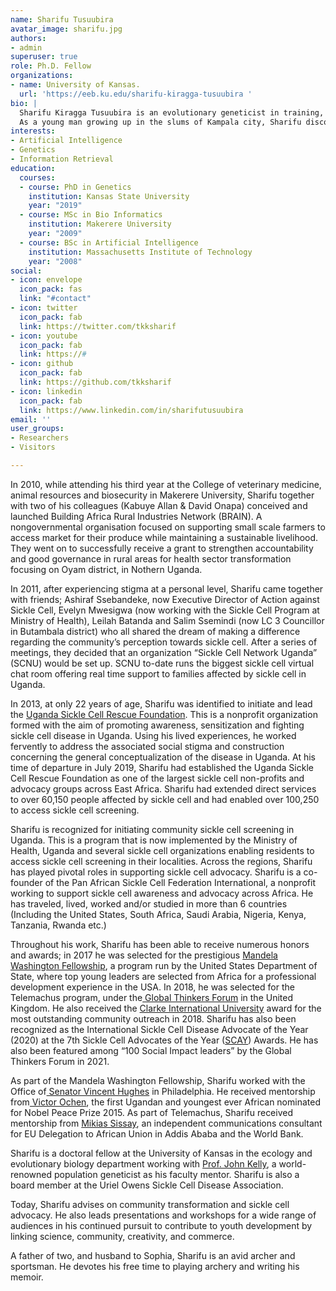 ```yaml
---
name: Sharifu Tusuubira
avatar_image: sharifu.jpg
authors:
- admin
superuser: true
role: Ph.D. Fellow
organizations:
- name: University of Kansas.
  url: 'https://eeb.ku.edu/sharifu-kiragga-tusuubira '
bio: |
  Sharifu Kiragga Tusuubira is an evolutionary geneticist in training, with a track record of launching companies and leading organizations in sub-Saharan Africa.
  As a young man growing up in the slums of Kampala city, Sharifu discovered his passion for science, advocacy, and engaging communities. At 20 years of age, he conceived and launched his first company that went on to receive a contract (just after the launch) for offering vaccination services to the Government Analytical Laboratories, a division of the Ministry of Internal Affairs in Uganda. Sharifu is passionate about research and scaling it into innovative business ideas. Sharifu is a machine learning lover interested in its application in quantitative genetics and genomics.
interests:
- Artificial Intelligence
- Genetics
- Information Retrieval
education:
  courses:
  - course: PhD in Genetics
    institution: Kansas State University
    year: "2019"
  - course: MSc in Bio Informatics
    institution: Makerere University
    year: "2009"
  - course: BSc in Artificial Intelligence
    institution: Massachusetts Institute of Technology
    year: "2008"
social:
- icon: envelope
  icon_pack: fas
  link: "#contact"
- icon: twitter
  icon_pack: fab
  link: https://twitter.com/tkksharif
- icon: youtube
  icon_pack: fab
  link: https://#
- icon: github
  icon_pack: fab
  link: https://github.com/tkksharif
- icon: linkedin
  icon_pack: fab
  link: https://www.linkedin.com/in/sharifutusuubira
email: ''
user_groups:
- Researchers
- Visitors

---
```

In 2010, while attending his third year at the College of veterinary medicine, animal resources and biosecurity in Makerere University, Sharifu together with two of his colleagues (Kabuye Allan & David Onapa) conceived and launched Building Africa Rural Industries Network (BRAIN). A nongovernmental organisation focused on supporting small scale farmers to access market for their produce while maintaining a sustainable livelihood. They went on to successfully receive a grant to strengthen accountability and good governance in rural areas for health sector transformation focusing on Oyam district, in Nothern Uganda.

In 2011, after experiencing stigma at a personal level, Sharifu came together with friends; Ashiraf Ssebandeke, now Executive Director of Action against Sickle Cell, Evelyn Mwesigwa (now working with the Sickle Cell Program at Ministry of Health), Leilah Batanda and Salim Ssemindi (now LC 3 Councillor in Butambala district) who all shared the dream of making a difference regarding the community’s perception towards sickle cell. After a series of meetings, they decided that an organization “Sickle Cell Network Uganda” (SCNU) would be set up. SCNU to-date runs the biggest sickle cell virtual chat room offering real time support to families affected by sickle cell in Uganda.

In 2013, at only 22 years of age, Sharifu was identified to initiate and lead the [Uganda Sickle Cell Rescue Foundation](https://www.uscrfuganda.org/). This is a nonprofit organization formed with the aim of promoting awareness, sensitization and fighting sickle cell disease in Uganda. Using his lived experiences, he worked fervently to address the associated social stigma and construction concerning the general conceptualization of the disease in Uganda. At his time of departure in July 2019, Sharifu had established the Uganda Sickle Cell Rescue Foundation as one of the largest sickle cell non-profits and advocacy groups across East Africa. Sharifu had extended direct services to over 60,150 people affected by sickle cell and had enabled over 100,250 to access sickle cell screening.

Sharifu is recognized for initiating community sickle cell screening in Uganda. This is a program that is now implemented by the Ministry of Health, Uganda and several sickle cell organizations enabling residents to access sickle cell screening in their localities. Across the regions, Sharifu has played pivotal roles in supporting sickle cell advocacy. Sharifu is a co-founder of the Pan African Sickle Cell Federation International, a nonprofit working to support sickle cell awareness and advocacy across Africa. He has traveled, lived, worked and/or studied in more than 6 countries (Including the United States, South Africa, Saudi Arabia, Nigeria, Kenya, Tanzania, Rwanda etc.)

Throughout his work, Sharifu has been able to receive numerous honors and awards; in 2017 he was selected for the prestigious [Mandela Washington Fellowship](https://yali.state.gov/mwf/), a program run by the United States Department of State, where top young leaders are selected from Africa for a professional development experience in the USA. In 2018, he was selected for the Telemachus program, under the[ Global Thinkers Forum](https://www.globalthinkersforum.org/) in the United Kingdom. He also received the [Clarke International University](https://ciu.ac.ug/) award for the most outstanding community outreach in 2018. Sharifu has also been recognized as the International Sickle Cell Disease Advocate of the Year (2020) at the 7th Sickle Cell Advocates of the Year ([SCAY](https://www.sc101.org/blog-2020-2/)) Awards. He has also been featured among “100 Social Impact leaders” by the Global Thinkers Forum in 2021.

As part of the Mandela Washington Fellowship, Sharifu worked with the Office of[ Senator Vincent Hughes](https://www.senatorhughes.com/) in Philadelphia. He received mentorship from[ Victor Ochen](https://www.weforum.org/people/victor-ochen), the first Ugandan and youngest ever African nominated for Nobel Peace Prize 2015. As part of Telemachus, Sharifu received mentorship from [Mikias Sissay](http://globalthinkersmentors.org/mikias-sissay), an independent communications consultant for EU Delegation to African Union in Addis Ababa and the World Bank.

Sharifu is a doctoral fellow at the University of Kansas in the ecology and evolutionary biology department working with [Prof. John Kelly](http://eeb.ku.edu/john-kelly), a world-renowned population geneticist as his faculty mentor. Sharifu is also a board member at the Uriel Owens Sickle Cell Disease Association.

Today, Sharifu advises on community transformation and sickle cell advocacy. He also leads presentations and workshops for a wide range of audiences in his continued pursuit to contribute to youth development by linking science, community, creativity, and commerce.

A father of two, and husband to Sophia, Sharifu is an avid archer and sportsman. He devotes his free time to playing archery and writing his memoir.